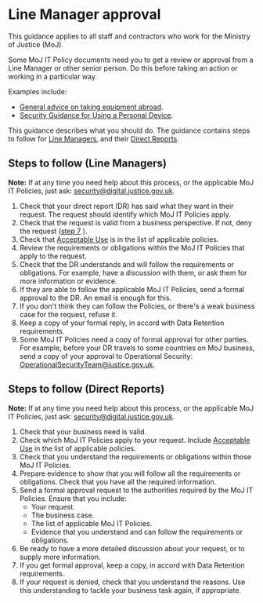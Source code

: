 # Line Manager approval

This guidance applies to all staff and contractors who work for the Ministry of Justice \(MoJ\).

Some MoJ IT Policy documents need you to get a review or approval from a Line Manager or other senior person. Do this before taking an action or working in a particular way.

Examples include:

-   [General advice on taking equipment abroad](general-advice-on-taking-equipment-abroad.md).
-   [Security Guidance for Using a Personal Device](personal-devices.md).

This guidance describes what you should do. The guidance contains steps to follow for [Line Managers](#steps-to-follow-line-managers), and their [Direct Reports](#steps-to-follow-direct-reports).

## Steps to follow \(Line Managers\)

**Note:** If at any time you need help about this process, or the applicable MoJ IT Policies, just ask: [security@digital.justice.gov.uk](mailto:security@digital.justice.gov.uk).

1.  Check that your direct report \(DR\) has said what they want in their request. The request should identify which MoJ IT Policies apply.
2.  Check that the request is valid from a business perspective. If not, deny the request \([step 7](#step7) \).
3.  Check that [Acceptable Use](acceptable-use.md) is in the list of applicable policies.
4.  Review the requirements or obligations within the MoJ IT Policies that apply to the request.
5.  Check that the DR understands and will follow the requirements or obligations. For example, have a discussion with them, or ask them for more information or evidence.
6.  If they are able to follow the applicable MoJ IT Policies, send a formal approval to the DR. An email is enough for this.
7.  If you don't think they can follow the Policies, or there's a weak business case for the request, refuse it.
8.  Keep a copy of your formal reply, in accord with Data Retention requirements.
9.  Some MoJ IT Policies need a copy of formal approval for other parties. For example, before your DR travels to some countries on MoJ business, send a copy of your approval to Operational Security: [OperationalSecurityTeam@justice.gov.uk](mailto:OperationalSecurityTeam@justice.gov.uk).

## Steps to follow \(Direct Reports\)

**Note:** If at any time you need help about this process, or the applicable MoJ IT Policies, just ask: [security@digital.justice.gov.uk](mailto:security@digital.justice.gov.uk).

1.  Check that your business need is valid.
2.  Check which MoJ IT Policies apply to your request. Include [Acceptable Use](acceptable-use.md) in the list of applicable policies.
3.  Check that you understand the requirements or obligations within those MoJ IT Policies.
4.  Prepare evidence to show that you will follow all the requirements or obligations. Check that you have all the required information.
5.  Send a formal approval request to the authorities required by the MoJ IT Policies. Ensure that you include:
    -   Your request.
    -   The business case.
    -   The list of applicable MoJ IT Policies.
    -   Evidence that you understand and can follow the requirements or obligations.
6.  Be ready to have a more detailed discussion about your request, or to supply more information.
7.  If you get formal approval, keep a copy, in accord with Data Retention requirements.
8.  If your request is denied, check that you understand the reasons. Use this understanding to tackle your business task again, if appropriate.

